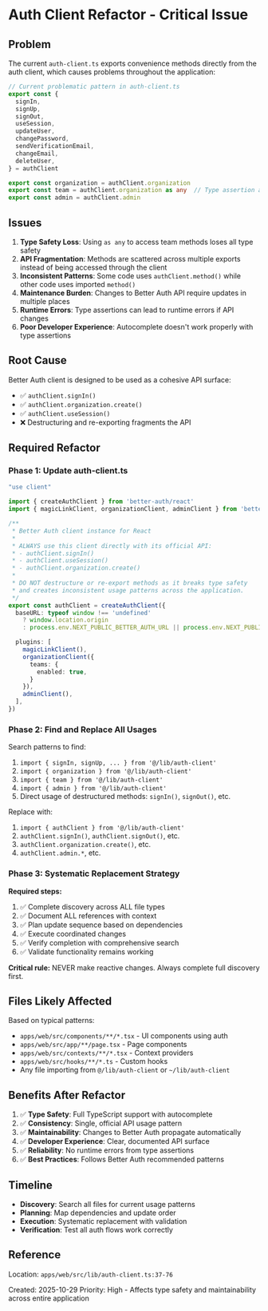 # Auth Client Refactor - Critical Issue

## Problem

The current `auth-client.ts` exports convenience methods directly from the auth client, which causes problems throughout the application:

```typescript
// Current problematic pattern in auth-client.ts
export const {
  signIn,
  signUp,
  signOut,
  useSession,
  updateUser,
  changePassword,
  sendVerificationEmail,
  changeEmail,
  deleteUser,
} = authClient

export const organization = authClient.organization
export const team = authClient.organization as any  // Type assertion anti-pattern
export const admin = authClient.admin
```

## Issues

1. **Type Safety Loss**: Using `as any` to access team methods loses all type safety
2. **API Fragmentation**: Methods are scattered across multiple exports instead of being accessed through the client
3. **Inconsistent Patterns**: Some code uses `authClient.method()` while other code uses imported `method()`
4. **Maintenance Burden**: Changes to Better Auth API require updates in multiple places
5. **Runtime Errors**: Type assertions can lead to runtime errors if API changes
6. **Poor Developer Experience**: Autocomplete doesn't work properly with type assertions

## Root Cause

Better Auth client is designed to be used as a cohesive API surface:
- ✅ `authClient.signIn()`
- ✅ `authClient.organization.create()`
- ✅ `authClient.useSession()`
- ❌ Destructuring and re-exporting fragments the API

## Required Refactor

### Phase 1: Update auth-client.ts
```typescript
"use client"

import { createAuthClient } from 'better-auth/react'
import { magicLinkClient, organizationClient, adminClient } from 'better-auth/client/plugins'

/**
 * Better Auth client instance for React
 *
 * ALWAYS use this client directly with its official API:
 * - authClient.signIn()
 * - authClient.useSession()
 * - authClient.organization.create()
 *
 * DO NOT destructure or re-export methods as it breaks type safety
 * and creates inconsistent usage patterns across the application.
 */
export const authClient = createAuthClient({
  baseURL: typeof window !== 'undefined'
    ? window.location.origin
    : process.env.NEXT_PUBLIC_BETTER_AUTH_URL || process.env.NEXT_PUBLIC_APP_URL || 'http://localhost:3000',

  plugins: [
    magicLinkClient(),
    organizationClient({
      teams: {
        enabled: true,
      }
    }),
    adminClient(),
  ],
})
```

### Phase 2: Find and Replace All Usages

Search patterns to find:
1. `import { signIn, signUp, ... } from '@/lib/auth-client'`
2. `import { organization } from '@/lib/auth-client'`
3. `import { team } from '@/lib/auth-client'`
4. `import { admin } from '@/lib/auth-client'`
5. Direct usage of destructured methods: `signIn()`, `signOut()`, etc.

Replace with:
1. `import { authClient } from '@/lib/auth-client'`
2. `authClient.signIn()`, `authClient.signOut()`, etc.
3. `authClient.organization.create()`, etc.
4. `authClient.admin.*`, etc.

### Phase 3: Systematic Replacement Strategy

**Required steps:**
1. ✅ Complete discovery across ALL file types
2. ✅ Document ALL references with context
3. ✅ Plan update sequence based on dependencies
4. ✅ Execute coordinated changes
5. ✅ Verify completion with comprehensive search
6. ✅ Validate functionality remains working

**Critical rule:** NEVER make reactive changes. Always complete full discovery first.

## Files Likely Affected

Based on typical patterns:
- `apps/web/src/components/**/*.tsx` - UI components using auth
- `apps/web/src/app/**/page.tsx` - Page components
- `apps/web/src/contexts/**/*.tsx` - Context providers
- `apps/web/src/hooks/**/*.ts` - Custom hooks
- Any file importing from `@/lib/auth-client` or `~/lib/auth-client`

## Benefits After Refactor

1. ✅ **Type Safety**: Full TypeScript support with autocomplete
2. ✅ **Consistency**: Single, official API usage pattern
3. ✅ **Maintainability**: Changes to Better Auth propagate automatically
4. ✅ **Developer Experience**: Clear, documented API surface
5. ✅ **Reliability**: No runtime errors from type assertions
6. ✅ **Best Practices**: Follows Better Auth recommended patterns

## Timeline

- **Discovery**: Search all files for current usage patterns
- **Planning**: Map dependencies and update order
- **Execution**: Systematic replacement with validation
- **Verification**: Test all auth flows work correctly

## Reference

Location: `apps/web/src/lib/auth-client.ts:37-76`

Created: 2025-10-29
Priority: High - Affects type safety and maintainability across entire application

